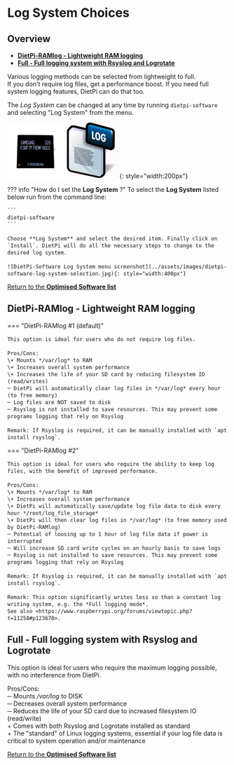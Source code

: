 # Log System Choices

## Overview

- [**DietPi-RAMlog - Lightweight RAM logging**](#dietpi-ramlog-lightweight-ram-logging)
- [**Full - Full logging system with Rsyslog and Logrotate**](#full-full-logging-system-with-rsyslog-and-logrotate)

Various logging methods can be selected from lightweight to full.  
If you don't require log files, get a performance boost. If you need full system logging features, DietPi can do that too.

The *Log System* can be changed at any time by running `dietpi-software` and selecting "Log System" from the menu.

![DietPi log system selection](../assets/images/dietpi-software-log-system.png){: style="width:200px"}

??? info "How do I set the **Log System** ?"
    To select the **Log System** listed below run from the command line:

    ```
    dietpi-software
    ```

    Choose **Log System** and select the desired item. Finally click on `Install`. DietPi will do all the necessary steps to change to the desired log system.

    ![DietPi-Software Log System menu screenshot](../assets/images/dietpi-software-log-system-selection.jpg){: style="width:400px"}

[Return to the **Optimised Software list**](../../dietpi_optimised_software)

## DietPi-RAMlog - Lightweight RAM logging

=== "DietPi-RAMlog #1 (default)"

    This option is ideal for users who do not require log files.

    Pros/Cons:  
    \+ Mounts */var/log* to RAM  
    \+ Increases overall system performance  
    \+ Increases the life of your SD card by reducing filesystem IO (read/writes)  
    ─ DietPi will automatically clear log files in */var/log* every hour (to free memory)  
    ─ Log files are NOT saved to disk  
    ─ Rsyslog is not installed to save resources. This may prevent some programs logging that rely on Rsyslog

    Remark: If Rsyslog is required, it can be manually installed with `apt install rsyslog`.

=== "DietPi-RAMlog #2"

    This option is ideal for users who require the ability to keep log files, with the benefit of improved performance.

    Pros/Cons:  
    \+ Mounts */var/log* to RAM  
    \+ Increases overall system performance  
    \+ DietPi will automatically save/update log file data to disk every hour */root/log_file_storage*  
    \+ DietPi will then clear log files in */var/log* (to free memory used by DietPi-RAMlog)  
    ─ Potential of loosing up to 1 hour of log file data if power is interrupted  
    ─ Will increase SD card write cycles on an hourly basis to save logs  
    ─ Rsyslog is not installed to save resources. This may prevent some programs logging that rely on Rsyslog

    Remark: If Rsyslog is required, it can be manually installed with `apt install rsyslog`.

    Remark: This option significantly writes less so than a constant log writing system, e.g. the *Full logging mode*.  
    See also <https://www.raspberrypi.org/forums/viewtopic.php?t=11258#p123670>.

## Full - Full logging system with Rsyslog and Logrotate

This option is ideal for users who require the maximum logging possible, with no interference from DietPi.

Pros/Cons:  
─ Mounts */var/log* to DISK  
─ Decreases overall system performance  
─ Reduces the life of your SD card due to increased filesystem IO (read/write)  
\+ Comes with both Rsyslog and Logrotate installed as standard  
\+ The "standard" of Linux logging systems, essential if your log file data is critical to system operation and/or maintenance

[Return to the **Optimised Software list**](../../dietpi_optimised_software)
